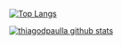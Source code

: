 
[![Top Langs](https://github-readme-stats.vercel.app/api/top-langs/?username=thiagodpaulla&layout=compact)](https://github.com/thiagodpaulla/github-readme-stats)

[![thiagodpaulla github stats](https://github-readme-stats.vercel.app/api?username=thiagodpaulla)](https://github.com/thiagodpaulla/github-readme-stats)
